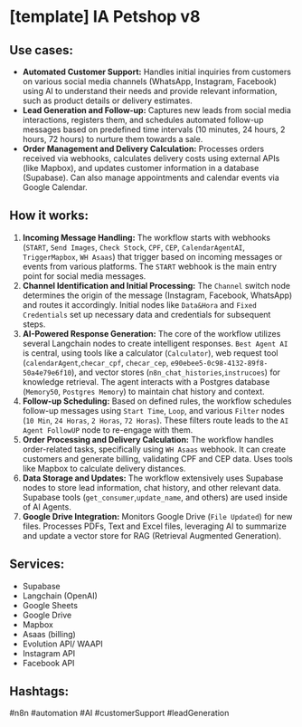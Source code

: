 # [template] IA Petshop v8

## Use cases:

- **Automated Customer Support:**  Handles initial inquiries from customers on various social media channels (WhatsApp, Instagram, Facebook) using AI to understand their needs and provide relevant information, such as product details or delivery estimates.
- **Lead Generation and Follow-up:** Captures new leads from social media interactions, registers them, and schedules automated follow-up messages based on predefined time intervals (10 minutes, 24 hours, 2 hours, 72 hours) to nurture them towards a sale.
- **Order Management and Delivery Calculation:** Processes orders received via webhooks, calculates delivery costs using external APIs (like Mapbox), and updates customer information in a database (Supabase).  Can also manage appointments and calendar events via Google Calendar.

## How it works:

1.  **Incoming Message Handling:** The workflow starts with webhooks (`START`, `Send Images`, `Check Stock`, `CPF`, `CEP`, `CalendarAgentAI`, `TriggerMapbox`, `WH Asaas`) that trigger based on incoming messages or events from various platforms.  The `START` webhook is the main entry point for social media messages.
2.  **Channel Identification and Initial Processing:** The `Channel` switch node determines the origin of the message (Instagram, Facebook, WhatsApp) and routes it accordingly. Initial nodes like `Data&Hora` and `Fixed Credentials` set up necessary data and credentials for subsequent steps.
3.  **AI-Powered Response Generation:**  The core of the workflow utilizes several Langchain nodes to create intelligent responses. `Best Agent AI` is central, using tools like a calculator (`Calculator`), web request tool (`calendarAgent`,`checar_cpf`, `checar_cep`, `e90ebee5-0c98-4132-89f8-50a4e79e6f10`), and vector stores (`n8n_chat_histories`,`instrucoes`) for knowledge retrieval. The agent interacts with a Postgres database (`Memory50`, `Postgres Memory`) to maintain chat history and context.
4.  **Follow-up Scheduling:** Based on defined rules, the workflow schedules follow-up messages using `Start Time`, `Loop`, and various `Filter` nodes (`10 Min`, `24 Horas`, `2 Horas`, `72 Horas`). These filters route leads to the `AI Agent FollowUP` node to re-engage with them.
5.  **Order Processing and Delivery Calculation:** The workflow handles order-related tasks, specifically using `WH Asaas` webhook. It can create customers and generate billing, validating CPF and CEP data. Uses tools like Mapbox to calculate delivery distances.
6.  **Data Storage and Updates:**  The workflow extensively uses Supabase nodes to store lead information, chat history, and other relevant data.  Supabase tools (`get_consumer`,`update_name`, and others) are used inside of AI Agents.
7.  **Google Drive Integration:**  Monitors Google Drive (`File Updated`) for new files. Processes PDFs, Text and Excel files, leveraging AI to summarize and update a vector store for RAG (Retrieval Augmented Generation).

## Services:

-   Supabase
-   Langchain (OpenAI)
-   Google Sheets
-   Google Drive
-   Mapbox
-   Asaas (billing)
-   Evolution API/ WAAPI
-   Instagram API
-   Facebook API

## Hashtags:

#n8n #automation #AI #customerSupport #leadGeneration
